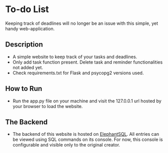 # To-do List

Keeping track of deadlines will no longer be an issue with this simple, yet handy web-application.
## Description
- A simple website to keep track of your tasks and deadlines.
- Only add task function present. Delete task and reminder functionalities not added yet.
- Check requirements.txt for Flask and psycopg2 versions used.
## How to Run
- Run the app.py file on your machine and visit the 127.0.0.1 url hosted by your browser to load the website.
## The Backend
- The backend of this website is hosted on [ElephantSQL](https://www.elephantsql.com/). All entries can be viewed using SQL commands on its console. For now, this console is configurable and visible only to the original creator.

